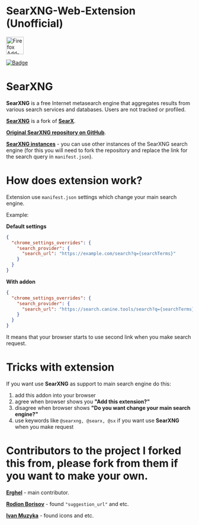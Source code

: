 # SearXNG-Web-Extension (Unofficial)
[<img src="./firefox-add-ons.png" title="Firefox Add-ons" width="auto" height="47" />](https://addons.mozilla.org/en-US/firefox/addon/searxng-search) <p><a href=""><img src="https://img.shields.io/amo/users/searxng-search?style=flat-square" alt="Badge" /></a></p>

# SearXNG

**SearXNG** is a free Internet metasearch engine that aggregates results from various search services and databases. Users are not tracked or profiled.

[**SearXNG**](https://github.com/searxng/searxng) is a fork of [**SearX**](https://github.com/searx/searx).

[**Original SearXNG repository on GitHub**](https://github.com/searxng/searxng).

[**SearXNG instances**](https://search.canine.tools) - you can use other instances of the SearXNG search engine (for this you will need to fork the repository and replace the link for the search query in `manifest.json`).

# How does extension work?
Extension use `manifest.json` settings which change your main search engine.

Example:

**Default settings**
```json
{
  "chrome_settings_overrides": {
    "search_provider": {
      "search_url": "https://example.com/search?q={searchTerms}"
    }
  }
}
```

**With addon**
```json
{
  "chrome_settings_overrides": {
    "search_provider": {
      "search_url": "https://search.canine.tools/search?q={searchTerms}"
    }
  }
}
```

It means that your browser starts to use second link when you make search request.

# Tricks with extension
If you want use **SearXNG** as support to main search engine do this:
1. add this addon into your browser
2. agree when browser shows you **"Add this extension?"**
3. disagree when browser shows **"Do you want change your main search engine?"**
4. use keywords like `@searxng, @searx, @sx` if you want use **SearXNG** when you make request

# Contributors to the project I forked this from, please fork from them if you want to make your own.
[**Erghel**](https://github.com/Erghel) - main contributor.

[**Rodion Borisov**](https://github.com/vintprox) - found `"suggestion_url"` and etc.  

[**Ivan Muzyka**](https://github.com/SeryiBaran) - found icons and etc.

